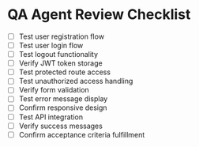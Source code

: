 # QA Agent Review Checklist
- [ ] Test user registration flow
- [ ] Test user login flow
- [ ] Test logout functionality
- [ ] Verify JWT token storage
- [ ] Test protected route access
- [ ] Test unauthorized access handling
- [ ] Verify form validation
- [ ] Test error message display
- [ ] Confirm responsive design
- [ ] Test API integration
- [ ] Verify success messages
- [ ] Confirm acceptance criteria fulfillment
